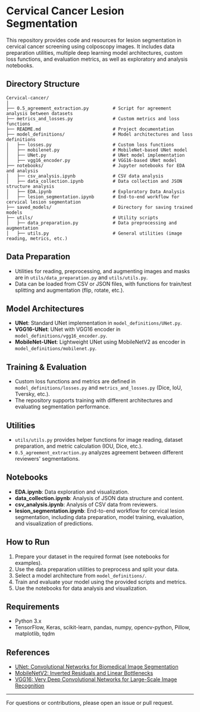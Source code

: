 # Cervical Cancer Lesion Segmentation

This repository provides code and resources for lesion segmentation in cervical cancer screening using colposcopy images. It includes data preparation utilities, multiple deep learning model architectures, custom loss functions, and evaluation metrics, as well as exploratory and analysis notebooks.

## Directory Structure
```
Cervical-cancer/
│
├── 0.5_agreement_extraction.py         # Script for agreement analysis between datasets
├── metrics_and_losses.py               # Custom metrics and loss functions
├── README.md                           # Project documentation
├── model_definitions/                  # Model architectures and loss definitions
│   ├── losses.py                       # Custom loss functions
│   ├── mobilenet.py                    # MobileNet-based UNet model
│   ├── UNet.py                         # UNet model implementation
│   ├── vgg16_encoder.py                # VGG16-based UNet model
├── notebooks/                          # Jupyter notebooks for EDA and analysis
│   ├── csv_analysis.ipynb              # CSV data analysis
│   ├── data_collection.ipynb           # Data collection and JSON structure analysis
│   ├── EDA.ipynb                       # Exploratory Data Analysis
│   ├── lesion_segmentation.ipynb       # End-to-end workflow for cervical lesion segmentation
├── saved_models/                       # Directory for saving trained models
├── utils/                              # Utility scripts
│   ├── data_preparation.py             # Data preprocessing and augmentation
│   ├── utils.py                        # General utilities (image reading, metrics, etc.)
```

## Data Preparation
- Utilities for reading, preprocessing, and augmenting images and masks are in `utils/data_preparation.py` and `utils/utils.py`.
- Data can be loaded from CSV or JSON files, with functions for train/test splitting and augmentation (flip, rotate, etc.).

## Model Architectures
- **UNet**: Standard UNet implementation in `model_definitions/UNet.py`.
- **VGG16-UNet**: UNet with VGG16 encoder in `model_definitions/vgg16_encoder.py`.
- **MobileNet-UNet**: Lightweight UNet using MobileNetV2 as encoder in `model_definitions/mobilenet.py`.

## Training & Evaluation
- Custom loss functions and metrics are defined in `model_definitions/losses.py` and `metrics_and_losses.py` (Dice, IoU, Tversky, etc.).
- The repository supports training with different architectures and evaluating segmentation performance.

## Utilities
- `utils/utils.py` provides helper functions for image reading, dataset preparation, and metric calculation (IOU, Dice, etc.).
- `0.5_agreement_extraction.py` analyzes agreement between different reviewers' segmentations.

## Notebooks
- **EDA.ipynb**: Data exploration and visualization.
- **data_collection.ipynb**: Analysis of JSON data structure and content.
- **csv_analysis.ipynb**: Analysis of CSV data from reviewers.
- **lesion_segmentation.ipynb**: End-to-end workflow for cervical lesion segmentation, including data preparation, model training, evaluation, and visualization of predictions.

## How to Run
1. Prepare your dataset in the required format (see notebooks for examples).
2. Use the data preparation utilities to preprocess and split your data.
3. Select a model architecture from `model_definitions/`.
4. Train and evaluate your model using the provided scripts and metrics.
5. Use the notebooks for data analysis and visualization.

## Requirements
- Python 3.x
- TensorFlow, Keras, scikit-learn, pandas, numpy, opencv-python, Pillow, matplotlib, tqdm


## References
- [UNet: Convolutional Networks for Biomedical Image Segmentation](https://arxiv.org/abs/1505.04597)
- [MobileNetV2: Inverted Residuals and Linear Bottlenecks](https://arxiv.org/abs/1801.04381)
- [VGG16: Very Deep Convolutional Networks for Large-Scale Image Recognition](https://arxiv.org/abs/1409.1556)

---
For questions or contributions, please open an issue or pull request.
